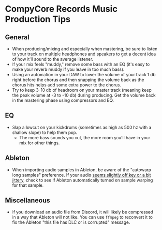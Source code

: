 # CompyCore Records Music Production Tips

## General

- When producing/mixing and especially when mastering, be sure to listen to your track on multiple headphones and speakers to get a decent idea of how it'll sound to the average listener.
- If your mix feels "muddy," remove some bass with an EQ (it's easy to make your reverb muddy if you leave in too much bass).
- Using an automation in your DAW to lower the volume of your track 1 db right before the chorus and then snapping the volume back as the chorus hits helps add some extra power to the chorus.
- Try to keep 3-10 db of headroom on your master track (meaning keep the peak volume at -3 to -10 db) during producing. Get the volume back in the mastering phase using compressors and EQ.

## EQ

- Slap a lowcut on your kickdrums (sometimes as high as 500 hz with a shallow slope) to help them pop.
	- The more bass sounds you cut, the more room you'll have in your mix for other things.

## Ableton

- When importing audio samples in Ableton, be aware of the "autowarp long samples" preference. If your audio [seems slightly off key or a bit jittery](https://www.reddit.com/r/ableton/comments/caywxv/weird_stuttering_on_imported_mp3_files/), check to see if Ableton automatically turned on sample warping for that sample.

## Miscellaneous

- If you download an audio file from Discord, it will likely be compressed in a way that Ableton will not like. You can use `ffmpeg` to reconvert it to fix the Ableton "this file has DLC or is corrupted" message.
